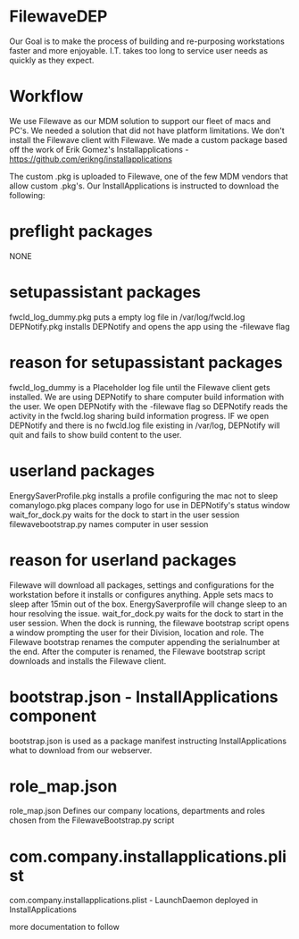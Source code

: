 # FilewaveDEP

Our Goal is to make the process of building and re-purposing workstations faster and more enjoyable. I.T. takes too long to service user needs as quickly as they expect.

# Workflow

We use Filewave as our MDM solution to support our fleet of macs and PC's. We needed a solution that did not have platform limitations.  We don't install the Filewave client with Filewave.  We made a custom package based off the work of Erik Gomez's Installapplications - https://github.com/erikng/installapplications

The custom .pkg is uploaded to Filewave, one of the few MDM vendors that allow custom .pkg's.  Our InstallApplications is instructed to download the following:

# preflight packages

NONE

# setupassistant packages

fwcld_log_dummy.pkg puts a empty log file in /var/log/fwcld.log 
DEPNotify.pkg installs DEPNotify and opens the app using the -filewave flag

# reason for setupassistant packages

fwcld_log_dummy is a Placeholder log file until the Filewave client gets installed.  We are using DEPNotify to share computer build information with the user.  We open DEPNotify with the -filewave flag so DEPNotify reads the activity in the fwcld.log sharing build information progress.  IF we open DEPNotify and there is no fwcld.log file existing in /var/log, DEPNotify will quit and fails to show build content to the user.

# userland packages

EnergySaverProfile.pkg installs a profile configuring the mac not to sleep
comanylogo.pkg places company logo for use in DEPNotify's status window
wait_for_dock.py waits for the dock to start in the user session
filewavebootstrap.py names computer in user session

# reason for userland packages

Filewave will download all packages, settings and configurations for the workstation before it installs or configures anything.  Apple sets macs to sleep after 15min out of the box.  EnergySaverprofile will change sleep to an hour resolving the issue.  wait_for_dock.py waits for the dock to start in the user session.  When the dock is running, the filewave bootstrap script opens a window prompting the user for their Division, location and role.  The Filewave bootstrap renames the computer appending the serialnumber at the end.  After the computer is renamed, the Filewave bootstrap script downloads and installs the Filewave client.

# bootstrap.json - InstallApplications component 

bootstrap.json is used as a package manifest instructing InstallApplications what to download from our webserver.

# role_map.json

role_map.json Defines our company locations, departments and roles chosen from the FilewaveBootstrap.py script

# com.company.installapplications.plist

com.company.installapplications.plist - LaunchDaemon deployed in InstallApplications


more documentation to follow 

